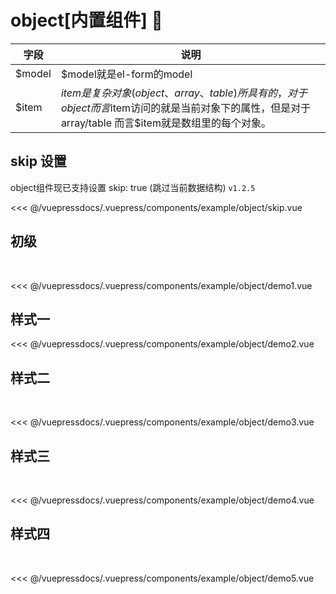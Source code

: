 
# object[内置组件] 🌟


字段|说明
-|-
$model| $model就是el-form的model
$item| $item是复杂对象(object、array、table)所具有的， 对于object而言$item访问的就是当前对象下的属性，但是对于 array/table 而言$item就是数组里的每个对象。

## skip 设置
object组件现已支持设置 skip: true (跳过当前数据结构) `v1.2.5`

<demo-block>
<example-object-skip slot="source"/>
<<< @/vuepressdocs/.vuepress/components/example/object/skip.vue
</demo-block>


## 初级
  

<demo-block>
<example-object-demo1 slot="source"/>
<<< @/vuepressdocs/.vuepress/components/example/object/demo1.vue
</demo-block>


## 样式一

<demo-block>
<example-object-demo2 slot="source"/>
<<< @/vuepressdocs/.vuepress/components/example/object/demo2.vue
</demo-block>

## 样式二
  

<demo-block>
<example-object-demo3 slot="source"/>
<<< @/vuepressdocs/.vuepress/components/example/object/demo3.vue
</demo-block>


## 样式三
  

<demo-block>
<example-object-demo4 slot="source"/>
<<< @/vuepressdocs/.vuepress/components/example/object/demo4.vue
</demo-block>

## 样式四
  

<demo-block>
<example-object-demo5 slot="source"/>
<<< @/vuepressdocs/.vuepress/components/example/object/demo5.vue
</demo-block>